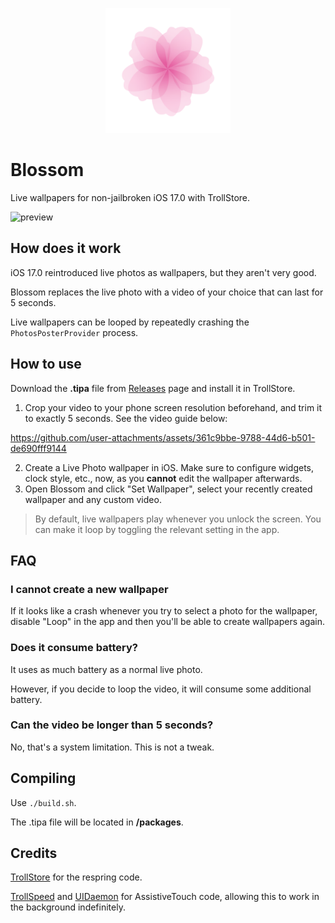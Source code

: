 <p align="center">
  <img src="supports/icon.png" width="200" alt="Blossom">
</p>

# Blossom

Live wallpapers for non-jailbroken iOS 17.0 with TrollStore.

![preview](https://github.com/user-attachments/assets/e60ce8d4-9da1-47a9-8b53-542db70efa56)

## How does it work

iOS 17.0 reintroduced live photos as wallpapers, but they aren't very good.

Blossom replaces the live photo with a video of your choice that can last for 5 seconds.

Live wallpapers can be looped by repeatedly crashing the `PhotosPosterProvider` process.

## How to use

Download the **.tipa** file from [Releases](https://github.com/inyourwalls/Blossom/releases) page and install it in TrollStore.

1. Crop your video to your phone screen resolution beforehand, and trim it to exactly 5 seconds. See the video guide below:

https://github.com/user-attachments/assets/361c9bbe-9788-44d6-b501-de690fff9144

2. Create a Live Photo wallpaper in iOS. Make sure to configure widgets, clock style, etc., now, as you **cannot** edit the wallpaper afterwards.
3. Open Blossom and click "Set Wallpaper", select your recently created wallpaper and any custom video.

> By default, live wallpapers play whenever you unlock the screen. You can make it loop by toggling the relevant setting in the app.

## FAQ

### I cannot create a new wallpaper

If it looks like a crash whenever you try to select a photo for the wallpaper, disable "Loop" in the app and then you'll be able to create wallpapers again.

### Does it consume battery?

It uses as much battery as a normal live photo.

However, if you decide to loop the video, it will consume some additional battery.

### Can the video be longer than 5 seconds?

No, that's a system limitation. This is not a tweak.

## Compiling

Use `./build.sh`.

The .tipa file will be located in **/packages**.

## Credits

[TrollStore](https://github.com/opa334/TrollStore) for the respring code.

[TrollSpeed](https://github.com/Lessica/TrollSpeed) and [UIDaemon](https://github.com/limneos/UIDaemon) for AssistiveTouch code, allowing this to work in the background indefinitely.
